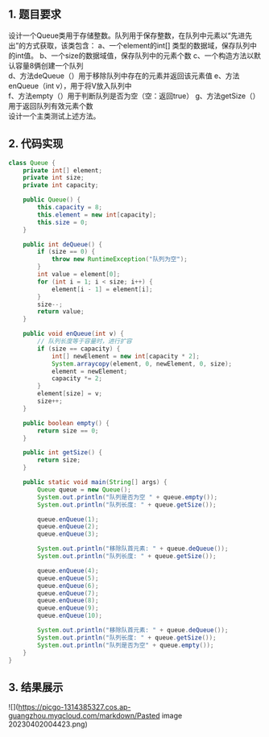 ## 1. 题目要求

设计一个Queue类用于存储整数。队列用于保存整数，在队列中元素以“先进先出”的方式获取，该类包含： a、一个element的int[]
类型的数据域，保存队列中的int值。 b、一个size的数据域值，保存队列中的元素个数 c、一个构造方法以默认容量8俩创建一个队列  
d、方法deQueue（）用于移除队列中存在的元素并返回该元素值 e、方法enQueue（int v），用于将V放入队列中  
f、方法empty（）用于判断队列是否为空（空：返回true） g、方法getSize（）用于返回队列有效元素个数  
设计一个主类测试上述方法。

## 2. 代码实现

```java
class Queue {
    private int[] element;
    private int size;
    private int capacity;

    public Queue() {
        this.capacity = 8;
        this.element = new int[capacity];
        this.size = 0;
    }

    public int deQueue() {
        if (size == 0) {
            throw new RuntimeException("队列为空");
        }
        int value = element[0];
        for (int i = 1; i < size; i++) {
            element[i - 1] = element[i];
        }
        size--;
        return value;
    }

    public void enQueue(int v) {
        // 队列长度等于容量时，进行扩容
        if (size == capacity) {
            int[] newElement = new int[capacity * 2];
            System.arraycopy(element, 0, newElement, 0, size);
            element = newElement;
            capacity *= 2;
        }
        element[size] = v;
        size++;
    }

    public boolean empty() {
        return size == 0;
    }

    public int getSize() {
        return size;
    }

    public static void main(String[] args) {
        Queue queue = new Queue();
        System.out.println("队列是否为空 " + queue.empty());
        System.out.println("队列长度: " + queue.getSize());

        queue.enQueue(1);
        queue.enQueue(2);
        queue.enQueue(3);

        System.out.println("移除队首元素: " + queue.deQueue());
        System.out.println("队列长度: " + queue.getSize());

        queue.enQueue(4);
        queue.enQueue(5);
        queue.enQueue(6);
        queue.enQueue(7);
        queue.enQueue(8);
        queue.enQueue(9);
        queue.enQueue(10);

        System.out.println("移除队首元素: " + queue.deQueue());
        System.out.println("队列长度: " + queue.getSize());
        System.out.println("队列是否为空" + queue.empty());
    }
}
```

## 3. 结果展示

![](https://picgo-1314385327.cos.ap-guangzhou.myqcloud.com/markdown/Pasted image 20230402004423.png)